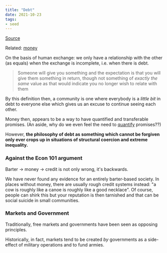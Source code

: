 ```yaml
---
title: "Debt"
date: 2021-10-23
tags:
- seed
---
```


[Source](https://kernel.community/en/learn/module-2/debt)

Related: [money](thoughts/money.md)

On the basis of human exchange: we only have a relationship with the other (as equals) when the exchange is incomplete, i.e. when there is debt.

> Someone will give you something and the expectation is that you will give them something in return, though not something of _exactly the same_ value as that would indicate you no longer wish to relate with them

By this definition then, a community is one where everybody is a *little bit* in debt to everyone else which gives us an excuse to continue seeing each other.

Money then, appears to be a way to have quantified and transferable promises. (An aside, why do we even feel the need to [quantify](thoughts/quantization.md) promises??)

However, **the philosophy of debt as something which cannot be forgiven only ever crops up in situations of structural coercion and extreme inequality.**

### Against the Econ 101 argument
Barter → money → credit is not only wrong, it's backwards.

We have never found any evidence for an entirely barter-based society. In places without money, there are usually rough credit systems instead: "a cow is roughly like a canoe is roughly like a good necklace". Of course, people can shirk this but your reputation is then tarnished and that can be social suicide in small communities.

### Markets and Government
Traditionally, free markets and governments have been seen as opposing principles.

Historically, in fact, markets tend to be created _by_ governments as a side-effect of military operations and to fund armies.
